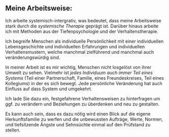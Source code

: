## Meine Arbeitsweise:

Ich arbeite systemisch-intergrativ, was bedeutet, dass meine Arbeitsweise stark durch die *systemische Therapie* geprägt ist. Darüber hinaus arbeite ich mit Methoden aus der Tiefenpsychologie und der Verhaltenstherapie.

Ich begreife Menschen als individuelle Persönlichkeit mit einer individuellen Lebensgeschichte und individuellen Erfahrungen und individuellen Verhaltensmustern, welche manchmal zielführend und manchmal auch veränderungswürdig sind.

In meiner Arbeit ist es mir wichtig, Menschen nicht losgelöst von ihrer Umwelt zu sehen. Vielmehr ist *jedes Individuum auch immer Teil eines Systems* (Teil einer Partnerschaft, Familie, eines Freundeskreises, Teil eines Kollegiums) in der es sich bewegt.  Jede persönliche Veränderung hat auch  Einfluss auf dass System und umgekehrt.  

Ich lade Sie dazu ein, festgefahrene Verhaltensweisen zu hinterfragen um ggf. zu verändern und Beziehungen zu überdenken und neu zu gestalten.

Es kann auch sein, dass es dazu nötig wird einen Blick  auf die eigene Herkunftsfamilie zu werfen und die unbewussten Aufträge, Werte, Normen, und tiefsitzende Ängste und Sehnsüchte einmal auf den Prüfstand zu stellen.
